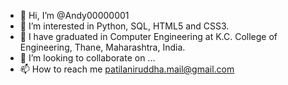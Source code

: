 - 👋 Hi, I’m @Andy00000001
- 👀 I’m interested in Python, SQL, HTML5 and CSS3.
- 🌱 I have graduated in Computer Engineering at K.C. College of Engineering, Thane, Maharashtra, India.
- 💞️ I’m looking to collaborate on ...
- 📫 How to reach me patilaniruddha.mail@gmail.com

<!---
Andy00000001/Andy00000001 is a ✨ special ✨ repository because its `README.md` (this file) appears on your GitHub profile.
You can click the Preview link to take a look at your changes.
--->
